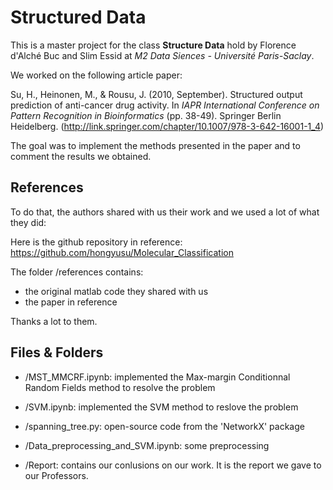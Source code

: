 # Structured Data

This is a master project for the class **Structure Data** hold by Florence d'Alché Buc and Slim Essid at *M2 Data Siences - Université Paris-Saclay*.

We worked on the following article paper:

Su, H., Heinonen, M., & Rousu, J. (2010, September). Structured output prediction of anti-cancer drug activity. In *IAPR International Conference on Pattern Recognition in Bioinformatics* (pp. 38-49). Springer Berlin Heidelberg. (http://link.springer.com/chapter/10.1007/978-3-642-16001-1_4)

The goal was to implement the methods presented in the paper and to comment the results we obtained. 

## References

To do that, the authors shared with us their work and we used a lot of what they did:

Here is the github repository in reference: https://github.com/hongyusu/Molecular_Classification

The folder /references contains:
- the original matlab code they shared with us
- the paper in reference

Thanks a lot to them.

## Files & Folders

- /MST_MMCRF.ipynb: implemented the Max-margin Conditionnal Random Fields method to resolve the problem
- /SVM.ipynb: implemented the SVM method to reslove the problem
- /spanning_tree.py: open-source code from the 'NetworkX' package
- /Data_preprocessing_and_SVM.ipynb: some preprocessing

- /Report: contains our conlusions on our work. It is the report we gave to our Professors.


